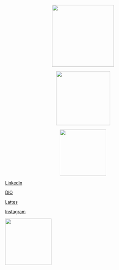 

<p align="center">
    <img height="200 em" src="https://github-readme-stats.vercel.app/api?username=Rumanns&amp;show_icons=true&amp;theme=synthwave&amp;include_all_commits=true&amp;count_private=true" style="max-width:100%;">



<p align="center">
    <img height="175em" src="https://github-readme-streak-stats.herokuapp.com/?user=Rumanns&amp;theme=synthwave" style="max-width:100%;"></p>

<p align="center">
    <img height="150em" src="https://github-readme-stats.vercel.app/api/top-langs/?username=Rumanns&amp;layout=compact&amp;langs_count=16&amp;theme=synthwave" style="max-width:100%;"></p>




<a href="https://www.linkedin.com/in/jose-valdeir-paiva-araujo/">Linkedin</a>

<a href="https://web.digitalinnovation.one/users/valdeircomv?tab=achievements">DIO</a>

<a href="https://wwws.cnpq.br/cvlattesweb/PKG_MENU.menu?f_cod=0EBAA7FAD8CC6BC64E270AC8E4379751#">Lattes</a>

<a href="https://www.instagram.com/">Instagram</a>

<a href="https://www.linkedin.com/in/jose-valdeir-paiva-araujo/"><img src="https://cdn.jsdelivr.net/gh/devicons/devicon/icons/linkedin/linkedin-original-wordmark.svg" height="150"></a>

